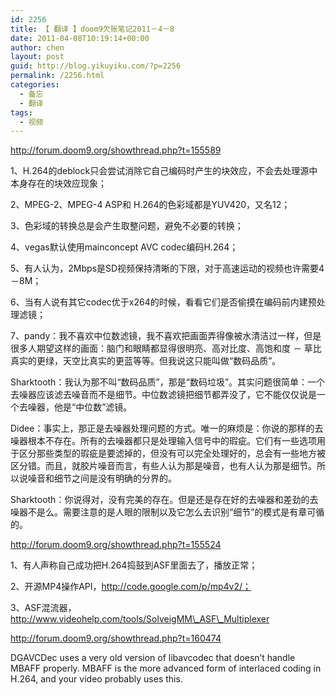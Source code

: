 ```yaml
---
id: 2256
title: 【 翻译 】doom9欠账笔记2011－4－8
date: 2011-04-08T10:19:14+00:00
author: chen
layout: post
guid: http://blog.yikuyiku.com/?p=2256
permalink: /2256.html
categories:
  - 备忘
  - 翻译
tags:
  - 视频
---
```

<http://forum.doom9.org/showthread.php?t=155589>

1、H.264的deblock只会尝试消除它自己编码时产生的块效应，不会去处理源中本身存在的块效应现象；

2、MPEG-2、MPEG-4 ASP和 H.264的色彩域都是YUV420，又名12；

3、色彩域的转换总是会产生取整问题，避免不必要的转换；

4、vegas默认使用mainconcept AVC codec编码H.264；

5、有人认为，2Mbps是SD视频保持清晰的下限，对于高速运动的视频也许需要4－8M；

6、当有人说有其它codec优于x264的时候，看看它们是否偷摸在编码前内建预处理滤镜；

7、pandy：我不喜欢中位数滤镜，我不喜欢把画面弄得像被水清洁过一样，但是很多人期望这样的画面：脑门和眼睛都显得很明亮、高对比度、高饱和度 － 草比真实的更绿，天空比真实的更蓝等等。但我说这只能叫做“数码品质”。
         
Sharktooth：我认为那不叫“数码品质”，那是“数码垃圾”。其实问题很简单：一个去噪器应该滤去噪音而不是细节。中位数滤镜把细节都弄没了，它不能仅仅说是一个去噪器，他是“中位数”滤镜。
         
Didee：事实上，那正是去噪器处理问题的方式。唯一的麻烦是：你说的那样的去噪器根本不存在。所有的去噪器都只是处理输入信号中的瑕疵。它们有一些选项用于区分那些类型的瑕疵是要滤掉的，但没有可以完全处理好的，总会有一些地方被区分错。而且，就胶片噪音而言，有些人认为那是噪音，也有人认为那是细节。所以说噪音和细节之间是没有明确的分界的。
	  
Sharktooth：你说得对，没有完美的存在。但是还是存在好的去噪器和差劲的去噪器不是么。需要注意的是人眼的限制以及它怎么去识别“细节”的模式是有章可循的。

<http://forum.doom9.org/showthread.php?t=155524>

1、有人声称自己成功把H.264捣鼓到ASF里面去了，播放正常；

2、开源MP4操作API，http://code.google.com/p/mp4v2/；

3、ASF混流器，http://www.videohelp.com/tools/SolveigMM\_ASF\_Multiplexer

<http://forum.doom9.org/showthread.php?t=160474>

DGAVCDec uses a very old version of libavcodec that doesn&#8217;t handle MBAFF properly. MBAFF is the more advanced form of interlaced coding in H.264, and your video probably uses this.